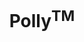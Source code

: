 ---
layout: post
title: "Polly<sup>TM</sup>"
description: "End to end Metabolomic target identification platform"
thumb_image: "polly-case-study/polly-hero-image01.png"
tags: [UX]

partials:
  
  - name    : section-image-full-width
    image   : polly-case-study/polly-hero-image.png
    alt     : full-width-image

  - name    : section-content
    columns :
        - column      : col-md-8 col-sm-12
          heading     : Overview
          description : |
            Did you know? It takes 10-15 years for a new drug to come to the market and it costs almost a billion dollar. Elucidata at its core is trying to reduce the time to find the target for a drug and thus reduce the cost. <br><br>Polly<sup>TM</sup> is a one-stop solution for finding insights from metabolomics experiments. The traditional way of analyzing metabolomic dataset is lengthy and broken. An expert with 3-5 years of experience takes a week to analyze a dataset acquired from an experiment.
          website     : https://polly.elucidata.io/
  
  - name    : section-content
    class   : bg_gray    
    nest    :
      parent              : 
        - column          : col-md-6 col-sm-12
          child           : 
            - column      : col-md-8 col-sm-12
              heading     : Goal
              description : |
                To design an MVP for end to end metabolomic data analysis.

            - column      : col-md-4 col-sm-12
              description : 

        - column          : col-md-6 col-sm-12
          child           : 
            - column      : col-md-5
              subheading  : My role
              description : 
                User Research <br>Visual Design <br>User Testing 

            - column      : col-md-7
              subheading  : Team
              description : | 
                <a href="https://www.linkedin.com/in/ananya-mukherjee-2a42a631/" target="_blank">Ananya Mukherjee</a>( Design Mentor ) <br><a href="https://www.linkedin.com/in/amanparnami/" target="_blank">Aman Parnami</a>( Design Mentor )

            - column      : col-md-5
              subheading  : Tools
              description : 
                Sketch <br> Invision

            - column      : col-md-7
              subheading  : Duration
              description : 
                8 Months

            - column      : col-md-5
              subheading  : Industry
              description : 
                BioTech

  - name    : section-content
    columns :
        - column      : col-md-8 col-sm-12
          heading     : Uh oh!
          description : |
            This project is under NDA( non-disclosure agreement ), due to which I can't share all the details in the public domain. However, if you are a recruiter or someone who wants to learn more about my work on this project, please write an email to me at <a href="mailto:niranjangupta.jun3@gmail.com?subject=Want to learn more about Polly(MVP) case study" class="">niranjangupta.jun3@gmail.com</a>.
---